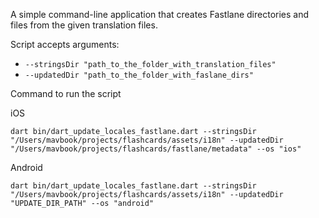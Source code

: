 A simple command-line application that creates Fastlane directories and files from the given translation files.

Script accepts arguments:

- `--stringsDir "path_to_the_folder_with_translation_files"`
- `--updatedDir "path_to_the_folder_with_faslane_dirs"`

Command to run the script

iOS

`dart bin/dart_update_locales_fastlane.dart --stringsDir "/Users/mavbook/projects/flashcards/assets/i18n" --updatedDir "/Users/mavbook/projects/flashcards/fastlane/metadata" --os "ios"`

Android

`dart bin/dart_update_locales_fastlane.dart --stringsDir "/Users/mavbook/projects/flashcards/assets/i18n" --updatedDir "UPDATE_DIR_PATH" --os "android"`
